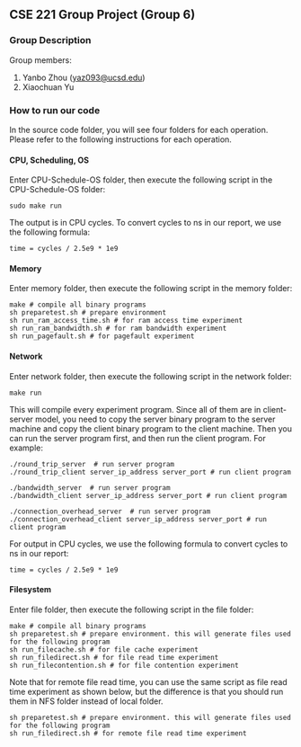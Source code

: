 ## CSE 221 Group Project (Group 6)
### Group Description
Group members:
1. Yanbo Zhou (yaz093@ucsd.edu)
2. Xiaochuan Yu

### How to run our code
In the source code folder, you will see four folders for each operation. Please refer to the following instructions for each operation.
#### CPU, Scheduling, OS
Enter CPU-Schedule-OS folder, then execute the following script in the CPU-Schedule-OS folder:
```shell
sudo make run
```
The output is in CPU cycles. To convert cycles to ns in our report, we use the following formula:
```
time = cycles / 2.5e9 * 1e9
```

#### Memory
Enter memory folder, then execute the following script in the memory folder:
```shell
make # compile all binary programs
sh preparetest.sh # prepare environment
sh run_ram_access_time.sh # for ram access time experiment
sh run_ram_bandwidth.sh # for ram bandwidth experiment
sh run_pagefault.sh # for pagefault experiment
```

#### Network
Enter network folder, then execute the following script in the network folder:
```shell
make run
```
This will compile every experiment program. Since all of them are in client-server model, you need to copy the server binary program to the server machine and copy the client binary program to the client machine. Then you can run the server program first, and then run the client program. 
For example:
```shell
./round_trip_server  # run server program
./round_trip_client server_ip_address server_port # run client program

./bandwidth_server  # run server program
./bandwidth_client server_ip_address server_port # run client program

./connection_overhead_server  # run server program
./connection_overhead_client server_ip_address server_port # run client program
```
For output in CPU cycles, we use the following formula to convert cycles to ns in our report:
```
time = cycles / 2.5e9 * 1e9
```

#### Filesystem
Enter file folder, then execute the following script in the file folder:
```shell
make # compile all binary programs
sh preparetest.sh # prepare environment. this will generate files used for the following program
sh run_filecache.sh # for file cache experiment
sh run_filedirect.sh # for file read time experiment
sh run_filecontention.sh # for file contention experiment
```

Note that for remote file read time, you can use the same script as file read time experiment as shown below, but the difference is that you should run them in NFS folder instead of local folder.
```shell
sh preparetest.sh # prepare environment. this will generate files used for the following program
sh run_filedirect.sh # for remote file read time experiment
```
